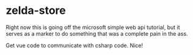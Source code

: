 # zelda-store
Right now this is going off the microsoft simple web api tutorial, but it serves as a marker to do something that was a complete pain in the ass.

Get vue code to communicate with csharp code. Nice!